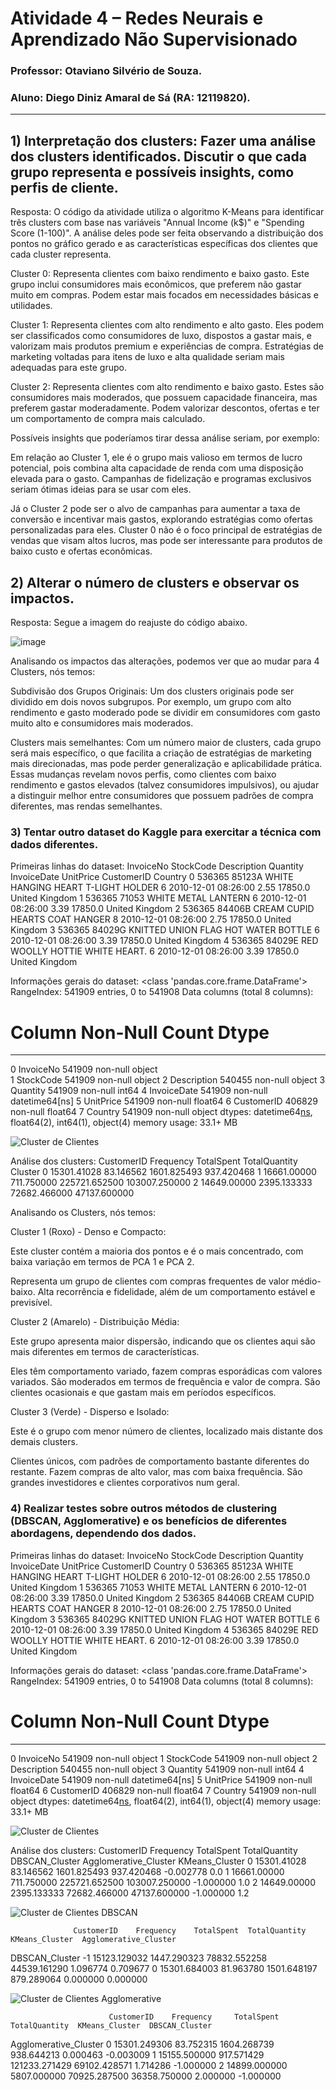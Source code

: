 # Atividade 4 – Redes Neurais e Aprendizado Não Supervisionado

### Professor: Otaviano Silvério de Souza.
### Aluno: Diego Diniz Amaral de Sá (RA: 12119820).

--------------------------------------------------------------------

## 1) Interpretação dos clusters: Fazer uma análise dos clusters identificados. Discutir o que cada grupo representa e possíveis insights, como perfis de cliente.

Resposta: O código da atividade utiliza o algoritmo K-Means para identificar três clusters com base nas variáveis "Annual Income (k$)" e "Spending Score (1-100)". A análise deles pode ser feita observando a distribuição dos pontos no gráfico gerado e as características específicas dos clientes que cada cluster representa.

Cluster 0: Representa clientes com baixo rendimento e baixo gasto. Este grupo inclui consumidores mais econômicos, que preferem não gastar muito em compras. Podem estar mais focados em necessidades básicas e utilidades.

Cluster 1: Representa clientes com alto rendimento e alto gasto. Eles podem ser classificados como consumidores de luxo, dispostos a gastar mais, e valorizam mais produtos premium e experiências de compra. Estratégias de marketing voltadas para itens de luxo e alta qualidade seriam mais adequadas para este grupo.

Cluster 2: Representa clientes com alto rendimento e baixo gasto. Estes são consumidores mais moderados, que possuem capacidade financeira, mas preferem gastar moderadamente. Podem valorizar descontos, ofertas e ter um comportamento de compra mais calculado.

Possíveis insights que poderíamos tirar dessa análise seriam, por exemplo: 

Em relação ao Cluster 1, ele é o grupo mais valioso em termos de lucro potencial, pois combina alta capacidade de renda com uma disposição elevada para o gasto. Campanhas de fidelização e programas exclusivos seriam ótimas ideias para se usar com eles.

Já o Cluster 2 pode ser o alvo de campanhas para aumentar a taxa de conversão e incentivar mais gastos, explorando estratégias como ofertas personalizadas para eles.
Cluster 0 não é o foco principal de estratégias de vendas que visam altos lucros, mas pode ser interessante para produtos de baixo custo e ofertas econômicas.

## 2) Alterar o número de clusters e observar os impactos.

Resposta: Segue a imagem do reajuste do código abaixo. 

![image](https://github.com/user-attachments/assets/9367dc7a-9106-45e8-af62-cd8d531167ee)

Analisando os impactos das alterações, podemos ver que ao mudar para 4 Clusters, nós temos: 

Subdivisão dos Grupos Originais: Um dos clusters originais pode ser dividido em dois novos subgrupos. Por exemplo, um grupo com alto rendimento e gasto moderado pode se dividir em consumidores com gasto muito alto e consumidores mais moderados.

Clusters mais semelhantes: Com um número maior de clusters, cada grupo será mais específico, o que facilita a criação de estratégias de marketing mais direcionadas, mas pode perder generalização e aplicabilidade prática.
Essas mudanças revelam novos perfis, como clientes com baixo rendimento e gastos elevados (talvez consumidores impulsivos), ou ajudar a distinguir melhor entre consumidores que possuem padrões de compra diferentes, mas rendas semelhantes.

### 3) Tentar outro dataset do Kaggle para exercitar a técnica com dados diferentes.

Primeiras linhas do dataset:
  InvoiceNo StockCode                          Description  Quantity         InvoiceDate  UnitPrice  CustomerID         Country
0    536365    85123A   WHITE HANGING HEART T-LIGHT HOLDER         6 2010-12-01 08:26:00       2.55     17850.0  United Kingdom
1    536365     71053                  WHITE METAL LANTERN         6 2010-12-01 08:26:00       3.39     17850.0  United Kingdom
2    536365    84406B       CREAM CUPID HEARTS COAT HANGER         8 2010-12-01 08:26:00       2.75     17850.0  United Kingdom
3    536365    84029G  KNITTED UNION FLAG HOT WATER BOTTLE         6 2010-12-01 08:26:00       3.39     17850.0  United Kingdom
4    536365    84029E       RED WOOLLY HOTTIE WHITE HEART.         6 2010-12-01 08:26:00       3.39     17850.0  United Kingdom

Informações gerais do dataset:
<class 'pandas.core.frame.DataFrame'>
RangeIndex: 541909 entries, 0 to 541908
Data columns (total 8 columns):
 #   Column       Non-Null Count   Dtype
---  ------       --------------   -----
 0   InvoiceNo    541909 non-null  object        
 1   StockCode    541909 non-null  object
 2   Description  540455 non-null  object
 3   Quantity     541909 non-null  int64
 4   InvoiceDate  541909 non-null  datetime64[ns]
 5   UnitPrice    541909 non-null  float64
 6   CustomerID   406829 non-null  float64
 7   Country      541909 non-null  object
dtypes: datetime64[ns](1), float64(2), int64(1), object(4)
memory usage: 33.1+ MB

![Cluster de Clientes](https://github.com/user-attachments/assets/80417f90-6248-4817-be00-6819ccf20922)

Análise dos clusters:
          CustomerID    Frequency     TotalSpent  TotalQuantity
Cluster
0        15301.41028    83.146562    1601.825493     937.420468
1        16661.00000   711.750000  225721.652500  103007.250000
2        14649.00000  2395.133333   72682.466000   47137.600000

Analisando os Clusters, nós temos:

Cluster 1 (Roxo) - Denso e Compacto:

Este cluster contém a maioria dos pontos e é o mais concentrado, com baixa variação em termos de PCA 1 e PCA 2. 

Representa um grupo de clientes com compras frequentes de valor médio-baixo. Alta recorrência e fidelidade, além de um comportamento estável e previsível.

Cluster 2 (Amarelo) - Distribuição Média:

Este grupo apresenta maior dispersão, indicando que os clientes aqui são mais diferentes em termos de características. 

Eles têm comportamento variado, fazem compras esporádicas com valores variados. São moderados em termos de frequência e valor de compra. São clientes ocasionais e que gastam mais em períodos específicos.

Cluster 3 (Verde) - Disperso e Isolado:

Este é o grupo com menor número de clientes, localizado mais distante dos demais clusters.

Clientes únicos, com padrões de comportamento bastante diferentes do restante. Fazem compras de alto valor, mas com baixa frequência. São grandes investidores e clientes corporativos num geral.

### 4) Realizar testes sobre outros métodos de clustering (DBSCAN, Agglomerative) e os benefícios de diferentes abordagens, dependendo dos dados.

Primeiras linhas do dataset:
  InvoiceNo StockCode                          Description  Quantity         InvoiceDate  UnitPrice  CustomerID         Country
0    536365    85123A   WHITE HANGING HEART T-LIGHT HOLDER         6 2010-12-01 08:26:00       2.55     17850.0  United Kingdom
1    536365     71053                  WHITE METAL LANTERN         6 2010-12-01 08:26:00       3.39     17850.0  United Kingdom
2    536365    84406B       CREAM CUPID HEARTS COAT HANGER         8 2010-12-01 08:26:00       2.75     17850.0  United Kingdom
3    536365    84029G  KNITTED UNION FLAG HOT WATER BOTTLE         6 2010-12-01 08:26:00       3.39     17850.0  United Kingdom
4    536365    84029E       RED WOOLLY HOTTIE WHITE HEART.         6 2010-12-01 08:26:00       3.39     17850.0  United Kingdom

Informações gerais do dataset:
<class 'pandas.core.frame.DataFrame'>
RangeIndex: 541909 entries, 0 to 541908
Data columns (total 8 columns):
 #   Column       Non-Null Count   Dtype
---  ------       --------------   -----
 0   InvoiceNo    541909 non-null  object
 1   StockCode    541909 non-null  object
 2   Description  540455 non-null  object
 3   Quantity     541909 non-null  int64
 4   InvoiceDate  541909 non-null  datetime64[ns]
 5   UnitPrice    541909 non-null  float64
 6   CustomerID   406829 non-null  float64
 7   Country      541909 non-null  object
dtypes: datetime64[ns](1), float64(2), int64(1), object(4)
memory usage: 33.1+ MB

![Cluster de Clientes](https://github.com/user-attachments/assets/fe745fb6-4de1-4612-96f5-b0d4cd3011d3)

Análise dos clusters:
                 CustomerID    Frequency     TotalSpent  TotalQuantity  DBSCAN_Cluster  Agglomerative_Cluster
KMeans_Cluster
0               15301.41028    83.146562    1601.825493     937.420468       -0.002778                    0.0
1               16661.00000   711.750000  225721.652500  103007.250000       -1.000000                    1.0
2               14649.00000  2395.133333   72682.466000   47137.600000       -1.000000                    1.2

![Cluster de Clientes DBSCAN](https://github.com/user-attachments/assets/d6639abf-4932-4103-8435-695ca45983a7)

                  CustomerID    Frequency    TotalSpent  TotalQuantity  KMeans_Cluster  Agglomerative_Cluster
DBSCAN_Cluster
-1              15123.129032  1447.290323  78832.552258   44539.161290        1.096774               0.709677
 0              15301.684003    81.963780   1501.648197     879.289064        0.000000               0.000000

 ![Cluster de Clientes Agglomerative](https://github.com/user-attachments/assets/13e6611b-4961-4990-a719-c231ce933964)

                          CustomerID    Frequency     TotalSpent  TotalQuantity  KMeans_Cluster  DBSCAN_Cluster
Agglomerative_Cluster
0                      15301.249306    83.752315    1604.268739     938.644213        0.000463       -0.003009
1                      15155.500000   917.571429  121233.271429   69102.428571        1.714286       -1.000000
2                      14899.000000  5807.000000   70925.287500   36358.750000        2.000000       -1.000000
